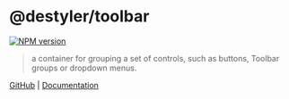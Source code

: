 # @destyler/toolbar

[![NPM version](https://img.shields.io/npm/v/@destyler/toolbar?color=a1b858&toolbar=)](https://www.npmjs.com/package/@destyler/toolbar)

> a container for grouping a set of controls, such as buttons, Toolbar groups or dropdown menus.

[GitHub](https://github.com/destyler/destyler) | [Documentation](https://destyler-dev.zeabur.app/)
